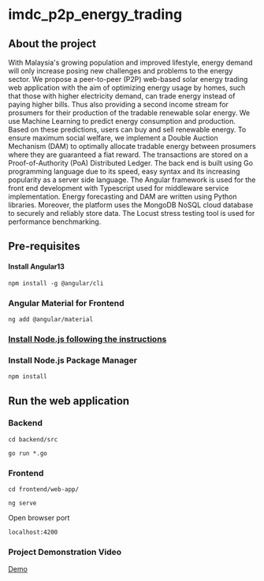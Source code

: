 # imdc_p2p_energy_trading



## About the project
With Malaysia's growing population and improved lifestyle, energy demand will only increase posing new challenges and problems to the energy sector. We propose a peer-to-peer (P2P) web-based solar energy trading web application with the aim of optimizing energy usage by homes, such that those with higher electricity demand, can trade energy instead of paying higher bills. Thus also providing a second income stream for prosumers for their production of the tradable renewable solar energy. We use Machine Learning to predict energy consumption and production. Based on these predictions, users can buy and sell renewable energy. To ensure maximum social welfare, we implement a Double Auction Mechanism (DAM) to optimally allocate tradable energy between prosumers where they are guaranteed a fiat reward. The transactions are stored on a Proof-of-Authority (PoA) Distributed Ledger. The back end is built using Go programming language due to its speed, easy syntax and its increasing popularity as a server side language. The Angular framework is used for the front end development with Typescript used for middleware service implementation. Energy forecasting and DAM are written using Python libraries. Moreover, the platform uses the MongoDB NoSQL cloud database to securely and reliably store data. The Locust stress testing tool is used for performance benchmarking.


## Pre-requisites
#### Install Angular13
```
npm install -g @angular/cli
```

### Angular Material for Frontend
```
ng add @angular/material
```

###  [Install Node.js following the instructions](https://phoenixnsp.com/kb/install-node-js-npm-on-windows)

### Install Node.js Package Manager
```
npm install
```

## Run the web application

### Backend

```
cd backend/src
```

```
go run *.go
```

### Frontend

```
cd frontend/web-app/
```
```
ng serve
```

Open browser port

```
localhost:4200
```

### Project Demonstration Video
[Demo](https://www.youtube.com/watch?v=8qXSCftU9V8)

